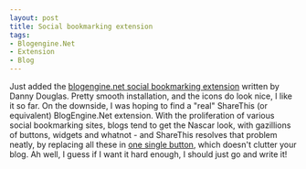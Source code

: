 ```yaml
---
layout: post
title: Social bookmarking extension
tags:
- Blogengine.Net
- Extension
- Blog
---
```


Just added the [blogengine.net social bookmarking extension](http://dannydouglass.com/post/2008/01/Add-Social-Bookmarking-Links-To-Your-Blog.aspx) written by Danny Douglas. Pretty smooth installation, and the icons do look nice, I like it so far. On the downside, I was hoping to find a "real" ShareThis (or equivalent) BlogEngine.Net extension. With the proliferation of various social bookmarking sites, blogs tend to get the Nascar look, with gazillions of buttons, widgets and whatnot - and ShareThis resolves that problem neatly, by replacing all these in [one single button](http://www.elifbatuman.net/), which doesn't clutter your blog. Ah well, I guess if I want it hard enough, I should just go and write it!
